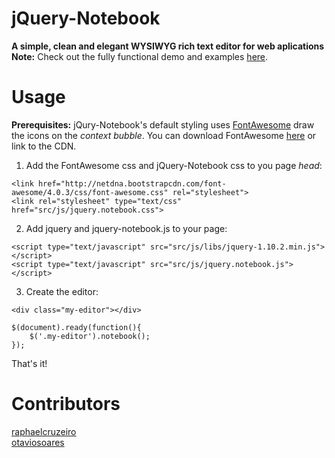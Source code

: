 # jQuery-Notebook
**A simple, clean and elegant WYSIWYG rich text editor for web aplications**
**Note:** Check out the fully functional demo and examples [here](http://raphaelcruzeiro.github.io/jquery-notebook/).
# Usage
**Prerequisites:** jQury-Notebook's default styling uses [FontAwesome](http://fontawesome.io/) draw the icons on the _context bubble_. You can download FontAwesome [here](http://fontawesome.io/assets/font-awesome-4.0.3.zip) or link to the CDN.
1. Add the FontAwesome css and jQuery-Notebook css to you page _head_:   

```
<link href="http://netdna.bootstrapcdn.com/font-awesome/4.0.3/css/font-awesome.css" rel="stylesheet">
<link rel="stylesheet" type="text/css" href="src/js/jquery.notebook.css">
```

2. Add jquery and jquery-notebook.js to your page: 

```
<script type="text/javascript" src="src/js/libs/jquery-1.10.2.min.js"></script>
<script type="text/javascript" src="src/js/jquery.notebook.js"></script>
```

3. Create the editor:   

```
<div class="my-editor"></div>
```   

```
$(document).ready(function(){
    $('.my-editor').notebook();
});
```   

That's it!  

# Contributors
[raphaelcruzeiro](https://github.com/raphaelcruzeiro/)   
[otaviosoares](https://github.com/otaviosoares/)
